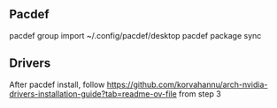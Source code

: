 ## Pacdef
pacdef group import ~/.config/pacdef/desktop
pacdef package sync



## Drivers
After pacdef install, follow https://github.com/korvahannu/arch-nvidia-drivers-installation-guide?tab=readme-ov-file from step 3
